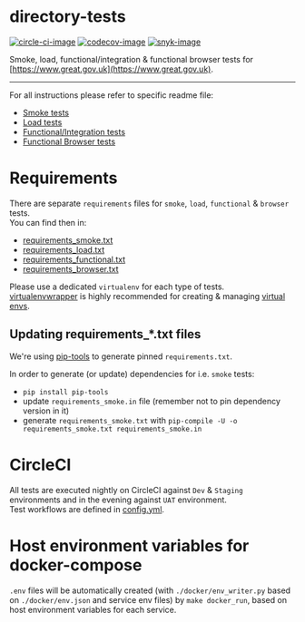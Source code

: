 # directory-tests

[![circle-ci-image]][circle-ci]
[![codecov-image]][codecov]
[![snyk-image]][snyk]

Smoke, load, functional/integration & functional browser tests for [https://www.great.gov.uk](https://www.great.gov.uk).

---

For all instructions please refer to specific readme file:

* [Smoke tests](tests/smoke/README.md)
* [Load tests](tests/load/README.md)
* [Functional/Integration tests](tests/functional/README.md)
* [Functional Browser tests](tests/browser/README.md)


# Requirements

There are separate `requirements` files for `smoke`, `load`, `functional` & `browser` tests.  
You can find then in:
* [requirements_smoke.txt](requirements_smoke.txt)
* [requirements_load.txt](requirements_load.txt)
* [requirements_functional.txt](requirements_functional.txt)
* [requirements_browser.txt](requirements_browser.txt)

Please use a dedicated `virtualenv` for each type of tests.  
[virtualenvwrapper](https://pypi.org/project/virtualenvwrapper/) is highly recommended 
for creating & managing [virtual envs](https://pypi.org/project/virtualenv/).


## Updating requirements_*.txt files

We're using [pip-tools](https://pypi.org/project/pip-tools/) to generate pinned `requirements.txt`.  

In order to generate (or update) dependencies for i.e. `smoke` tests:

* `pip install pip-tools`
* update `requirements_smoke.in` file (remember not to pin dependency version in it)
* generate `requirements_smoke.txt` with `pip-compile -U -o requirements_smoke.txt requirements_smoke.in`


# CircleCI

All tests are executed nightly on CircleCI against `Dev` & `Staging` environments and in 
the evening against `UAT` environment.  
Test workflows are defined in [config.yml](.circleci/config.yml#L595).


# Host environment variables for docker-compose
``.env`` files will be automatically created (with ``./docker/env_writer.py`` based on ``./docker/env.json`` and service env files) by ``make docker_run``, based on host environment variables for each service.


[circle-ci-image]: https://circleci.com/gh/uktrade/directory-tests/tree/master.svg?style=svg
[circle-ci]: https://circleci.com/gh/uktrade/directory-tests/tree/master

[codecov-image]: https://codecov.io/gh/uktrade/directory-tests/branch/master/graph/badge.svg
[codecov]: https://codecov.io/gh/uktrade/directory-tests

[snyk-image]: https://snyk.io/test/github/uktrade/directory-tests/badge.svg
[snyk]: https://snyk.io/test/github/uktrade/directory-tests
